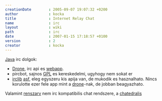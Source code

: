 ```yaml
---
creationDate        : 2005-09-07 19:07:32 +0200 
author              : kocka 
title               : Internet Relay Chat 
name                : irc 
layout              : wiki 
path                : irc 
date                : 2007-01-15 17:18:57 +0100 
version             : 2 
creator             : kocka 
---
```

[Java](java.html) irc dolgok:

*   [Drone](drone.html), irc api es [webapp](webapp.html).
*   pircbot, sajnos [GPL](GPL.html) es kereskedelmi, ugyhogy nem sokat er
*   [irclib](http://moepii.sourceforge.net) [asf](ASF.html), eleg egyszeru kis apija van, de mukodik es hasznalhato. Nincs korulotte ezer fele app mint a [drone](drone.html)-nak, de jobban beagyazhato.

Valamint [renszarv](renszarv.html) nem irc kompatibilis chat rendszere, a [chatedralis](http://www.chatedralis.hu/)
